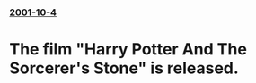 ### [2001-10-4](/news/2001/10/4/index.md)

#  The film "Harry Potter And The Sorcerer's Stone" is released.



